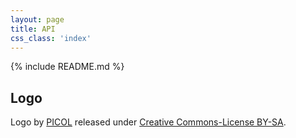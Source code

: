 ```yaml
---
layout: page
title: API
css_class: 'index'
---
```



{% include README.md %}

## Logo
Logo by <a href="http://www.picol.org/" target="_blank">PICOL</a>
released under <a href="http://creativecommons.org/licenses/by-sa/3.0/" target="_blank">Creative Commons-License BY-SA</a>.
